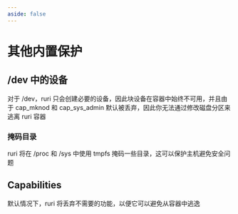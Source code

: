 ```yaml
---
aside: false
---
```


# 其他内置保护

## /dev 中的设备

对于 /dev，ruri 只会创建必要的设备，因此块设备在容器中始终不可用，并且由于 cap_mknod 和 cap_sys_admin 默认被丢弃，因此你无法通过修改磁盘分区来逃离 ruri 容器

### 掩码目录

ruri 将在 /proc 和 /sys 中使用 tmpfs 掩码一些目录，这可以保护主机避免安全问题

## Capabilities

默认情况下，ruri 将丢弃不需要的功能，以便它可以避免从容器中逃逸
